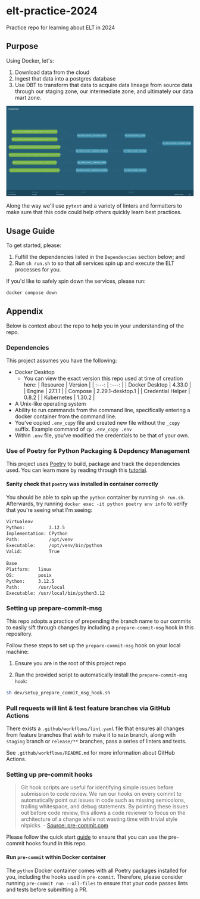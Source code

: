 # elt-practice-2024
Practice repo for learning about ELT in 2024

## Purpose

Using Docker, let's:

1. Download data from the cloud
2. Ingest that data into a postgres database
3. Use DBT to transform that data to acquire data lineage from source data through our staging zone, our intermediate zone, and ultimately our data mart zone.

![DBT Data Lineage DAG](images/dbt_data_lineage_dag.png)

Along the way we'll use `pytest` and a variety of linters and formatters to make sure that this code could help others quickly learn best practices.

## Usage Guide
To get started, please:

1. Fulfill the dependencies listed in the `Dependencies` section below; and
2. Run `sh run.sh` to so that all services spin up and execute the ELT processes for you.

If you'd like to safely spin down the services, please run:

```bash
docker compose down
```

## Appendix

Below is context about the repo to help you in your understanding of the repo.

### Dependencies

This project assumes you have the following:

* Docker Desktop
    + You can view the exact version this repo used at time of creation here:
      | Resource | Version |
      | :---: | :---: |
      | Docker Desktop | 4.33.0 |
      | Engine | 27.1.1 |
      | Compose | 2.29.1-desktop.1 |
      | Credential Helper | 0.8.2 |
      | Kubernetes | 1.30.2 |
* A Unix-like operating system
* Ability to run commands from the command line, specifically entering a docker container from the command line.
* You've copied `.env_copy` file and created new file without the `_copy` suffix. Example command of `cp .env_copy .env`
* Within `.env` file, you've modified the credentials to be that of your own.


### Use of Poetry for Python Packaging & Depdency Management

This project uses [Poetry](https://python-poetry.org/) to build, package and track the dependencies used. You can learn more by reading through this [tutorial](https://realpython.com/dependency-management-python-poetry/).

#### Sanity check that `poetry` was installed in container correctly

You should be able to spin up the `python` container by running `sh run.sh`. Afterwards, try running `docker exec -it python poetry env info` to verify that you're seeing what I'm seeing:

```text
Virtualenv
Python:         3.12.5
Implementation: CPython
Path:           /opt/venv
Executable:     /opt/venv/bin/python
Valid:          True

Base
Platform:   linux
OS:         posix
Python:     3.12.5
Path:       /usr/local
Executable: /usr/local/bin/python3.12
```

### Setting up prepare-commit-msg

This repo adopts a practice of prepending the branch name to our commits to easily sift through changes by including a `prepare-commit-msg` hook in this repository.

Follow these steps to set up the `prepare-commit-msg` hook on your local machine:

1. Ensure you are in the root of this project repo

2. Run the provided script to automatically install the `prepare-commit-msg hook`:

```sh
sh dev/setup_prepare_commit_msg_hook.sh
```

### Pull requests will lint & test feature branches via GitHub Actions

There exists a `.github/workflows/lint.yaml` file that ensures all changes from feature branches that wish to make it to `main` branch, along with `staging` branch or `release/**` branches, pass a series of linters and tests.

See `.github/workflows/README.md` for more information about GitHub Actions.

### Setting up pre-commit hooks

> Git hook scripts are useful for identifying simple issues before submission to code review. We run our hooks on every commit to automatically point out issues in code such as missing semicolons, trailing whitespace, and debug statements. By pointing these issues out before code review, this allows a code reviewer to focus on the architecture of a change while not wasting time with trivial style nitpicks. - [Source: pre-commit.com](https://pre-commit.com/)

Please follow the quick start [guide](https://pre-commit.com/#quick-start) to ensure that you can use the pre-commit hooks found in this repo.

#### Run `pre-commit` within Docker container

The `python` Docker container comes with all Poetry packages installed for you, including the hooks used in `pre-commit`. Therefore, please consider running `pre-commit run --all-files` to ensure that your code passes lints and tests before submitting a PR.
